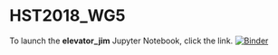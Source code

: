 # HST2018_WG5

To launch the <b>elevator_jim</b> Jupyter Notebook, click the link.
[![Binder](https://mybinder.org/badge.svg)](https://mybinder.org/v2/gh/jdphysics/HST2018_WG5/master?filepath=https%3A%2F%2Fgithub.com%2Fjdphysics%2FHST2018_WG5%2Fblob%2Fmaster%2Felevator_jim.ipynb)
